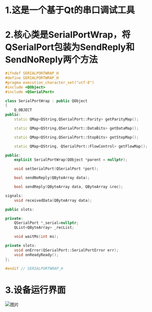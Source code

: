 # 1.这是一个基于Qt的串口调试工具
# 2.核心类是SerialPortWrap，将QSerialPort包装为SendReply和SendNoReply两个方法
```cpp
#ifndef SERIALPORTWRAP_H
#define SERIALPORTWRAP_H
#pragma execution_character_set("utf-8")
#include <QObject>
#include <QSerialPort>

class SerialPortWrap : public QObject
{
    Q_OBJECT
public:
    static QMap<QString,QSerialPort::Parity> getParityMap();

    static QMap<QString,QSerialPort::DataBits> getDataMap();

    static QMap<QString,QSerialPort::StopBits> getStopMap();

    static QMap<QString, QSerialPort::FlowControl> getFlowMap();

public:
    explicit SerialPortWrap(QObject *parent = nullptr);

    void setSerialPort(QSerialPort *port);

    bool sendNoReply(QByteArray data);

    bool sendReply(QByteArray data, QByteArray &rec);

signals:
    void receivedData(QByteArray data);

public slots:

private:
    QSerialPort *_serial=nullptr;
    QList<QByteArray> _recList;

    void waitMs(int ms);

private slots:
    void onError(QSerialPort::SerialPortError err);
    void onReadyReady();
};

#endif // SERIALPORTWRAP_H
```
# 3.设备运行界面
![图片](https://github.com/user-attachments/assets/1b4db136-ad7d-4f8b-8d60-c4427f6c0dce)

